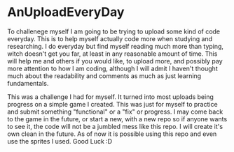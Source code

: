 # AnUploadEveryDay
To challenege myself I am going to be trying to upload some kind of code everyday. This is to help myself actually code more when studying and researching. I do everyday but find myself reading much more than typing, witch doesn't get you far, at least in any reasonable amount of time. This will help me and others if you would like, to upload more, and possibly pay more attention to how I am coding, although I will admit I haven't thought much about the readability and comments as much as just learning fundamentals.

This was a challenge I had for myself. It turned into most uploads being progress on a simple game I created. This was just for myself to practice and submit something "functional" or a "fix" or progress. I may come back to the game in the future, or start a new, with a new repo so if anyone wants to see it, the code will not be a jumbled mess like this repo. I will create it's own clean in the future. As of now it is possible using this repo and even use the sprites I used. Good Luck :D
